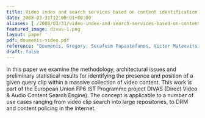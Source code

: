 ```yaml
---
title: Video index and search services based on content identification features
date: 2008-03-31T12:00:01+00:00
aliases: [ /2008/03/31/video-index-and-search-services-based-on-content-identification-features/ ]
featured_image: divas-1.png
layout: paper
pdf: doumenis-video.pdf
reference: "Doumenis, Gregory, Serafeim Papastefanos, Victor Mateevitsi, Fotis Andritsopoulos, Nikos Achilleopoulos, and Anton V. Mikhalev. \"Video index and search services based on content identification features.\" In 2008 IEEE International Symposium on Broadband Multimedia Systems and Broadcasting, pp. 1-4. IEEE, 2008."
draft: false
---
```

In this paper we examine the methodology, architectural issues and preliminary statistical results for identifying the presence and position of a given query clip within a massive collection of video content. This work is part of the European Union FP6 IST Programme project DIVAS (Direct Video & Audio Content Search Engine). The concept is applicable to a number of use cases ranging from video clip search into large repositories, to DRM and content policing in the internet.

